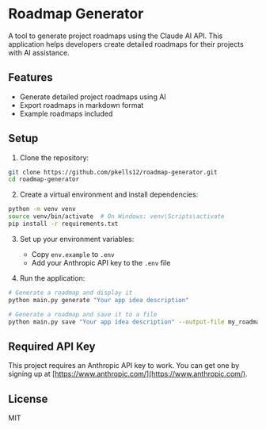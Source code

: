 # Roadmap Generator

A tool to generate project roadmaps using the Claude AI API. This application helps developers create detailed roadmaps for their projects with AI assistance.

## Features

- Generate detailed project roadmaps using AI
- Export roadmaps in markdown format
- Example roadmaps included

## Setup

1. Clone the repository:
```bash
git clone https://github.com/pkells12/roadmap-generator.git
cd roadmap-generator
```

2. Create a virtual environment and install dependencies:
```bash
python -m venv venv
source venv/bin/activate  # On Windows: venv\Scripts\activate
pip install -r requirements.txt
```

3. Set up your environment variables:
   - Copy `env.example` to `.env`
   - Add your Anthropic API key to the `.env` file

4. Run the application:
```bash
# Generate a roadmap and display it
python main.py generate "Your app idea description"

# Generate a roadmap and save it to a file
python main.py save "Your app idea description" --output-file my_roadmap.md
```

## Required API Key

This project requires an Anthropic API key to work. You can get one by signing up at [https://www.anthropic.com/](https://www.anthropic.com/).

## License

MIT 